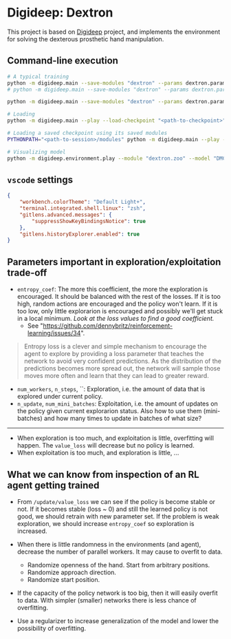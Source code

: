 # Digideep: Dextron

This project is based on [Digideep](https://github.com/sharif1093/digideep) project, and implements the environment
for solving the dexterous prosthetic hand manipulation.

## Command-line execution

```bash
# A typical training
python -m digideep.main --save-modules "dextron" --params dextron.params.default --cpanel '{"time_limit":6}'
# python -m digideep.main --save-modules "dextron" --params dextron.params.sac2 --cpanel '{"time_limit":6}'

python -m digideep.main --save-modules "dextron" --params dextron.params.default --cpanel '{"time_limit":6, "entropy_coef":0}'

# Loading
python -m digideep.main --play --load-checkpoint "<path-to-checkpoint>"

# Loading a saved checkpoint using its saved modules
PYTHONPATH="<path-to-session>/modules" python -m digideep.main --play --load-checkpoint "<path-to-checkpoint>"

# Visualizing model
python -m digideep.environment.play --module "dextron.zoo" --model "DMCHandGrasp-v0"

```

## `vscode` settings

``` json
{
    "workbench.colorTheme": "Default Light+",
    "terminal.integrated.shell.linux": "zsh",
    "gitlens.advanced.messages": {
        "suppressShowKeyBindingsNotice": true
    },
    "gitlens.historyExplorer.enabled": true
}
```

## Parameters important in exploration/exploitation trade-off

* `entropy_coef`: The more this coefficient, the more the exploration is encouraged. It should be balanced with the rest of the losses. If it is too high,
  random actions are encouraged and the policy won't learn. If it is too low, only little explorarion is encouraged and possibly we'll get stuck in a local
  minimum. *Look at the loss values to find a good coefficient.*
    * See "https://github.com/dennybritz/reinforcement-learning/issues/34".

> Entropy loss is a clever and simple mechanism to encourage the agent to explore by providing a loss parameter that teaches the network to avoid very 
> confident predictions. As the distribution of the predictions becomes more spread out, the network will sample those moves more often and learn that 
> they can lead to greater reward.

* `num_workers`, `n_steps`, ``: Exploration, i.e. the amount of data that is explored under current policy.
* `n_update`, `num_mini_batches`: Exploitation, i.e. the amount of updates on the policy given current explorarion status. Also how to use
  them (mini-batches) and how many times to update in batches of what size?

---

* When exploration is too much, and exploitation is little, overfitting will happen. The `value_loss` will decrease but no policy is learned.
* When exploitation is too much, and exploration is little, ...


## What we can know from inspection of an RL agent getting trained

* From `/update/value_loss` we can see if the policy is become stable or not. If it becomes stable (loss ~ 0) and still the learned
  policy is not good, we should retrain with new parameter set. If the problem is weak exploration, we should increase `entropy_coef`
  so exploration is increased.
* When there is little randomness in the environments (and agent), decrease the number of parallel workers. It may cause to overfit to data.
    * Randomize openness of the hand. Start from arbitrary positions.
    * Randomize approach direction.
    * Randomize start position.

* If the capacity of the policy network is too big, then it will easily overfit to data. With simpler (smaller) networks there is less
  chance of overfitting.

* Use a regularizer to increase generalization of the model and lower the possibility of overfitting.

